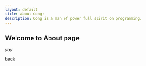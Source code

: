 ```yaml
---
layout: default
title: About Cong!
description: Cong is a man of power full spirit on programming.
---
```


## Welcome to About page

_yay_

[back](./)
